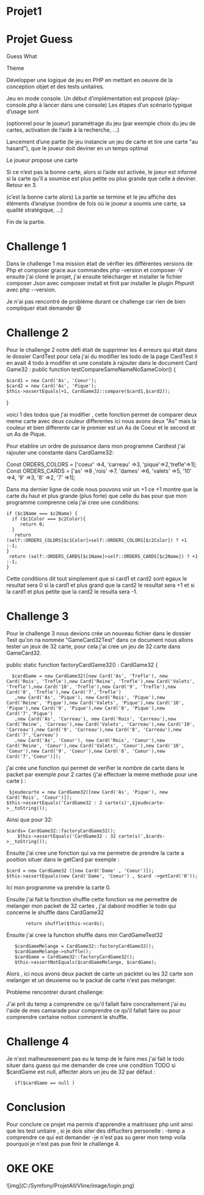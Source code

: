 # Projet1
<h1>Projet Guess</h1>
 Guess What


Thème


Développer une logique de jeu en PHP en mettant en oeuvre de la conception objet et des tests unitaires.


Jeu en mode console. Un début d’implémentation est proposé (play-console.php à lancer dans une console)
 Les étapes d’un scénario typique d’usage sont




(optionnel pour le joueur) paramétrage du jeu (par exemple choix du jeu de cartes, activation de l’aide à la recherche, …​)


Lancement d’une partie (le jeu instancie un jeu de carte et tire une carte "au hasard"), que le joueur doit deviner en un temps optimal


Le joueur propose une carte


Si ce n’est pas la bonne carte, alors si l’aide est activée, le joeur est informé si la carte qu’il a soumise est plus petite ou plus grande que celle à deviner. Retour en 3.


(c’est la bonne carte alors) La partie se termine et le jeu affiche des éléments d’analyse (nombre de fois où le joueur a soumis une carte, sa qualité stratégique, …​)


Fin de la partie.
<h1>Challenge 1</h1>

Dans le challenge 1 ma mission était de vérifier les différentes versions de Php et composer grace aux commandes php -version et composer -V ensuite j'ai cloné le projet, j'ai ensuite télécharger et installer le fichier composer Json avec composer install  et finit par installer le plugin Phpunit avec php --version.

Je n'ai pas rencontré de problème durant ce challenge car rien de bien compliquer était demander  :smile:

<h1>Challenge 2</h1>

Pour le challenge 2 notre défi était de supprimer les 4 erreurs qui était dans le dossier CardTest pour cela j'ai du modifier les todo de la page CardTest il en avait 4 todo à modifier et une constate à rajouter dans le document Card Game32 :
 public function testCompareSameNameNoSameColor()
  {

    $card1 = new Card('As', 'Coeur');
    $card2 = new Card('As', 'Pique');
    $this->assertEquals(+1, CardGame32::compare($card1,$card2));
  }


voici 1 des  todos que j'ai modifier , cette fonction permet de comparer deux meme carte avec deux couleur differentes ici nous avons deux "As" mais la couleur et bien differente car le premier est un As de Coeur et le second et un As de Pique.

Pour etablire un ordre de puissance dans mon programme Cardtest j'ai rajouter une constante dans CardGame32:

 Const ORDERS_COLORS = ['coeur' =>4, 'carreau' =>3, 'pique'=>2,'trefle'=>1];
 Const ORDERS_CARDS = ['as' =>8 ,'rois' =>7, 'dames' =>6, 'valets' =>5, '10' =>4, '9' =>3, '8' =>2, '7' =>1];
 
 Dans ma dernier ligne de code nous pouvons voir un +1 ce +1 montre que la carte du haut et plus grande (plus forte) que celle du bas 
 pour que mon programme comprenne cela j'ai cree une conditions:
  


    if ($c1Name === $c2Name) {
      if ($c1Color === $c2Color){
         return 0;
      }
       return (self::ORDERS_COLORS[$c1Color]>self::ORDERS_COLORS[$c2Color]) ? +1 :-1;
    } 
     return (self::ORDERS_CARDS[$c1Name]>self::ORDERS_CARDS[$c2Name]) ? +1 :-1;
    }
    
Cette conditions dit tout simplement que si card1  et card2 sont egaux le resultat sera 0
si la card1 et plus grand que la card2 le resultat sera +1 
et si la card1 et plus petite que la card2 le resulta sera -1.


<h1>Challenge 3</h2>

Pour le challenge 3 nous devions crée un nouveau fichier dans le dossier Test qu'on na nommée "GameCard32Test" dans ce document nous allons tester un jeux de 32 carte, pour cela j'ai cree un jeu de 32 carte dans GameCard32.

 public static function factoryCardGame32() : CardGame32 {

      $cardGame = new CardGame32([new Card('As', 'Trefle'), new Card('Rois', 'Trefle'),new Card('Reine', 'Trefle'),new Card('Valets', 'Trefle'),new Card('10', 'Trefle'),new Card('9', 'Trefle'),new Card('8', 'Trefle'),new Card('7','Trefle')
       ,new Card('As', 'Pique'), new Card('Rois', 'Pique'),new Card('Reine', 'Pique'),new Card('Valets', 'Pique'),new Card('10', 'Pique'),new Card('9', 'Pique'),new Card('8', 'Pique'),new Card('7','Pique')
       ,new Card('As', 'Carreau'), new Card('Rois', 'Carreau'),new Card('Reine', 'Carreau'),new Card('Valets', 'Carreau'),new Card('10', 'Carreau'),new Card('9', 'Carreau'),new Card('8', 'Carreau'),new Card('7','Carreau')
       ,new Card('As', 'Coeur'), new Card('Rois', 'Coeur'),new Card('Reine', 'Coeur'),new Card('Valets', 'Coeur'),new Card('10', 'Coeur'),new Card('9', 'Coeur'),new Card('8', 'Coeur'),new Card('7','Coeur')]);
     
   j'ai crée une function qui permet de verifier le nombre de carte dans le packet par exemple pour 2 cartes (j'ai effectuer la meme methode pour une carte ) :
   
   
     $jeudecarte = new CardGame32([new Card('As', 'Pique'), new Card('Rois', 'Coeur')]);
    $this->assertEquals('CardGame32 : 2 carte(s)',$jeudecarte->__toString());
    
   
Ainsi que pour 32:

    $cards= CardGame32::factoryCardGame32();
        $this->assertEquals('CardGame32 : 32 carte(s)',$cards->__toString());
        
 Ensuite j'ai cree une fonction qui va me permetre de prendre la carte a position situer dans le getCard par exemple :
 
    $card = new CardGame32 ([new Card('Dame' , 'Coeur')]);
    $this->assertEquals(new Card('Dame', 'Coeur') , $card ->getCard('0'));
Ici mon programme va prendre la carte 0.

 Ensuite j'ai fait la fonction shuffle cette fonction va me permettre de melanger mon packet de 32 cartes , j'ai dabord modifier le todo qui concerne le shuffle dans CardGame32 
           
           return shuffle($this->cards);
Ensuite j'ai cree la function shuffle dans min CardGameTest32
 
       $cardGameMelange = CardGame32::factoryCardGame32();
       $cardGameMelange->shuffle();
       $cardGame = CardGame32::factoryCardGame32();
       $this->assertNotEquals($cardGameMelange, $cardGame);
 Alors , ici nous avons deux packet de carte un packtet ou les 32 carte son melanger et un deuxieme ou le packat de carte n'est pas melanger.
 
 Probleme rencontrer durant challenge:
 
J'ai prit du temp a comprendre ce qu'il fallait faire concraitement j'ai eu l'aide de mes camarade pour comprendre ce qu'il fallait faire ou pour comprendre certaine notion comment le shuffle.

<h1> Challenge 4</h1>
Je n'est malheuresement pas eu le temp de le faire mes j'ai fait le todo situer dans guess qui me demander de cree une condition TODO si $cardGame est null, affecter alors un jeu de 32 par défaut :

       if($cardGame == null )
  <h1>Conclusion</h1>
  Pour conclure ce projet ma permis d'apprendre a maitrissez php unit ainsi que les test unitaire , si je dois siter des diffuclters personelle :
  -temp a comprendre ce qui est demander 
  -je n'est pas su gerer mon temp voila pourquoi je n'est pas pue finir le challenge 4. 
  
 
<h1>OKE OKE </h1>
![img](C:/Symfony/ProjetAll/Vline/image/login.png)
